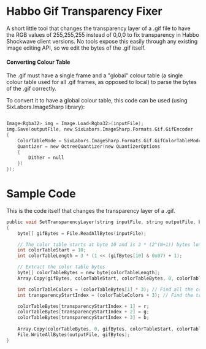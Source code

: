 # Habbo Gif Transparency Fixer

A short little tool that changes the transparency layer of a .gif file to have the RGB values of 255,255,255 instead of 0,0,0 to fix transparency in Habbo Shockwave client versions. No tools expose this easily through any existing image editing API, so we edit the bytes of the .gif itself.

#### Converting Colour Table

The .gif must have a single frame and a "global" colour table (a single colour table used for all .gif frames, as opposed to local) to parse the bytes of the .gif correctly.

To convert it to have a global colour table, this code can be used (using SixLabors.ImageSharp library):

```c

Image<Rgba32> img = Image.Load<Rgba32>(inputFile);
img.Save(outputFile, new SixLabors.ImageSharp.Formats.Gif.GifEncoder
{
    ColorTableMode = SixLabors.ImageSharp.Formats.Gif.GifColorTableMode.Global,
    Quantizer = new OctreeQuantizer(new QuantizerOptions
    {
        Dither = null
    })
});

```

# Sample Code

This is the code itself that changes the transparency layer of a .gif.

```c
public void SetTransparencyLayer(string inputFile, string outputFile, byte r, byte g, byte b)
{
    byte[] gifBytes = File.ReadAllBytes(inputFile);

    // The color table starts at byte 10 and is 3 * (2^(N+1)) bytes long
    int colorTableStart = 10;
    int colorTableLength = 3 * (1 << (gifBytes[10] & 0x07) + 1);

    // Extract the color table bytes
    byte[] colorTableBytes = new byte[colorTableLength];
    Array.Copy(gifBytes, colorTableStart, colorTableBytes, 0, colorTableLength);

    int colorTableColors = (colorTableBytes[1] * 3); // Find all the colours used in the colour table (multiplied by 3 for each RGB value)
    int transparencyStartIndex = (colorTableColors + 3); // Find the transparency layer (the last colour found in the colour table)

    colorTableBytes[transparencyStartIndex + 1] = r;
    colorTableBytes[transparencyStartIndex + 2] = g;
    colorTableBytes[transparencyStartIndex + 3] = b;
    
    Array.Copy(colorTableBytes, 0, gifBytes, colorTableStart, colorTableLength);
    File.WriteAllBytes(outputFile, gifBytes);
}
```

```
